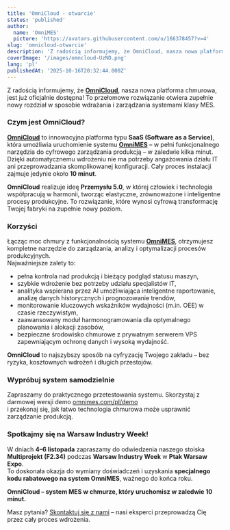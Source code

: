 ```yaml
---
title: 'OmniCloud - otwarcie'
status: 'published'
author:
  name: 'OmniMES'
  picture: 'https://avatars.githubusercontent.com/u/166378457?v=4'
slug: 'omnicloud-otwarcie'
description: 'Z radością informujemy, że OmniCloud, nasza nowa platforma chmurowa, jest już oficjalnie dostępna! To przełomowe rozwiązanie otwiera zupełnie nowy rozdział w sposobie wdrażania i zarządzania systemami klasy MES.'
coverImage: '/images/omncloud-UzND.png'
lang: 'pl'
publishedAt: '2025-10-16T20:32:44.000Z'
---
```


Z radością informujemy, że [**OmniCloud**](https://www.omnicloud.com), nasza nowa platforma chmurowa, jest już oficjalnie dostępna! To przełomowe rozwiązanie otwiera zupełnie nowy rozdział w sposobie wdrażania i zarządzania systemami klasy MES.

### Czym jest OmniCloud?

[**OmniCloud**](https://www.omnicloud.com) to innowacyjna platforma typu **SaaS (Software as a Service)**, która umożliwia uruchomienie systemu [**OmniMES**](https://www.omnimes.com) – w pełni funkcjonalnego narzędzia do cyfrowego zarządzania produkcją – w zaledwie kilka minut. Dzięki automatycznemu wdrożeniu nie ma potrzeby angażowania działu IT ani przeprowadzania skomplikowanej konfiguracji. Cały proces instalacji zajmuje jedynie około **10 minut**.

**OmniCloud** realizuje ideę **Przemysłu 5.0**, w której człowiek i technologia współpracują w harmonii, tworząc elastyczne, zrównoważone i inteligentne procesy produkcyjne. To rozwiązanie, które wynosi cyfrową transformację Twojej fabryki na zupełnie nowy poziom.

### Korzyści

Łącząc moc chmury z funkcjonalnością systemu [**OmniMES**](https://www.omnimes.com), otrzymujesz kompletne narzędzie do zarządzania, analizy i optymalizacji procesów produkcyjnych.  
Najważniejsze zalety to:

- pełna kontrola nad produkcją i bieżący podgląd statusu maszyn,
- szybkie wdrożenie bez potrzeby udziału specjalistów IT,
- analityka wspierana przez AI umożliwiająca inteligentne raportowanie, analizę danych historycznych i prognozowanie trendów,
- monitorowanie kluczowych wskaźników wydajności (m.in. OEE) w czasie rzeczywistym,
- zaawansowany moduł harmonogramowania dla optymalnego planowania i alokacji zasobów,
- bezpieczne środowisko chmurowe z prywatnym serwerem VPS zapewniającym ochronę danych i wysoką wydajność.

**OmniCloud** to najszybszy sposób na cyfryzację Twojego zakładu – bez ryzyka, kosztownych wdrożeń i długich przestojów.

### Wypróbuj system samodzielnie

Zapraszamy do praktycznego przetestowania systemu. Skorzystaj z darmowej wersji demo [omnimes.com/pl/demo](https://www.omnimes.com/pl/demo)  
i przekonaj się, jak łatwo technologia chmurowa może usprawnić zarządzanie produkcją.

### Spotkajmy się na Warsaw Industry Week!

W dniach **4–6 listopada** zapraszamy do odwiedzenia naszego stoiska **Multiprojekt (F2.34)** podczas **Warsaw Industry Week** w **Ptak Warsaw Expo**.  
To doskonała okazja do wymiany doświadczeń i uzyskania **specjalnego kodu rabatowego na system OmniMES**, ważnego do końca roku.

**OmniCloud – system MES w chmurze, który uruchomisz w zaledwie 10 minut.**

Masz pytania? [Skontaktuj się z nami](https://www.omnimes.com/pl/kontakt) – nasi eksperci przeprowadzą Cię przez cały proces wdrożenia.
